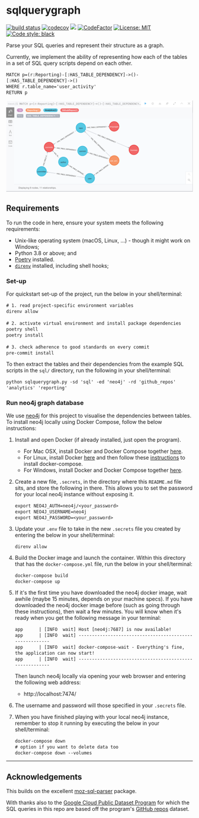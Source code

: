 # sqlquerygraph
[![build status](https://github.com/avisionh/sqlquerygraph/workflows/pytesting/badge.svg)](https://github.com/avisionh/sqlqueryraph/actions)
[![codecov](https://codecov.io/gh/avisionh/sqlquerygraph/branch/main/graph/badge.svg?token=8TD296ECEE)](https://codecov.io/gh/avisionh/sqlquerygraph)
[![](https://img.shields.io/badge/python-3.8%2B-blue.svg)](https://www.python.org/downloads/)
[![CodeFactor](https://www.codefactor.io/repository/github/avisionh/sqlquerygraph/badge)](https://www.codefactor.io/repository/github/avisionh/sqlquerygraph)
[![License: MIT](https://img.shields.io/badge/License-MIT-informational.svg)](https://opensource.org/licenses/MIT)
[![Code style: black](https://img.shields.io/badge/code%20style-black-000000.svg)](https://github.com/psf/black)

Parse your SQL queries and represent their structure as a graph.

Currently, we implement the ability of representing how each of the tables in a set of SQL query scripts depend on each other.

```cypher
MATCH p=(r:Reporting)-[:HAS_TABLE_DEPENDENCY]->()-[:HAS_TABLE_DEPENDENCY]->()
WHERE r.table_name='user_activity'
RETURN p
```
![](./guide/img/table_dependency.png)

## Requirements
To run the code in here, ensure your system meets the following requirements:
- Unix-like operating system (macOS, Linux, ...) - though it might work on Windows;
- Python 3.8 or above; and
- [Poetry](https://python-poetry.org/docs/) installed.
- [`direnv`](https://direnv.net/) installed, including shell hooks;

<!--Note there may be some Python IDE-specific requirements around loading environment variables, which are not considered here. -->

### Set-up
For quickstart set-up of the project, run the below in your shell/terminal:
```shell script
# 1. read project-specific environment variables
direnv allow

# 2. activate virtual environment and install package dependencies
poetry shell
poetry install

# 3. check adherence to good standards on every commit
pre-commit install
```

To then extract the tables and their dependencies from the example SQL scripts in the `sql/` directory, run the following in your shell/terminal:
```shell script
python sqlquerygraph.py -sd 'sql' -ed 'neo4j' -rd 'github_repos' 'analytics' 'reporting'
```

### Run neo4j graph database
We use [neo4j](https://neo4j.com/) for this project to visualise the dependencies between tables. To install neo4j locally using Docker Compose, follow the below instructions:
1. Install and open Docker (if already installed, just open the program).
    + For Mac OSX, install Docker and Docker Compose together [here](https://docs.docker.com/docker-for-mac/install/).
    + For Linux, install Docker [here](https://docs.docker.com/engine/install/) and then follow these [instructions](https://docs.docker.com/compose/install/) to install docker-compose.
    + For Windows, install Docker and Docker Compose together [here](https://docs.docker.com/docker-for-windows/install/).

1. Create a new file, `.secrets`, in the directory where this `README.md` file sits, and store the following in there. This allows you to set the password for your local neo4j instance without exposing it.
   ```
   export NEO4J_AUTH=neo4j/<your_password>
   export NEO4J_USERNAME=neo4j
   export NEO4J_PASSWORD=<your_password>
   ```

1. Update your `.env` file to take in the new `.secrets` file you created by entering the below in your shell/terminal:
   ```shell script
   direnv allow
   ```

1. Build the Docker image and launch the container. Within this directory that has the `docker-compose.yml` file, run the below in your shell/terminal:
   ```shell script
   docker-compose build
   docker-compose up
   ```

1. If it's the first time you have downloaded the neo4j docker image, wait awhile (maybe 15 minutes, depends on your machine specs). If you have downloaded the neo4j docker image before (such as going through these instructions), then wait a few minutes. You will know when it's ready when you get the following message in your terminal:
   ```
   app      | [INFO  wait] Host [neo4j:7687] is now available!
   app      | [INFO  wait] --------------------------------------------------------
   app      | [INFO  wait] docker-compose-wait - Everything's fine, the application can now start!
   app      | [INFO  wait] --------------------------------------------------------
   ```
   Then launch neo4j locally via opening your web browser and entering the following web address:
    - http://localhost:7474/

1. The username and password will those specified in your `.secrets` file.

1. When you have finished playing with your local neo4j instance, remember to stop it running by executing the below in your shell/terminal:
   ```shell script
   docker-compose down
   # option if you want to delete data too
   docker-compose down --volumes
   ```

***

## Acknowledgements
This builds on the excellent [moz-sql-parser](https://github.com/mozilla/moz-sql-parser) package.

With thanks also to the [Google Cloud Public Dataset Program](https://cloud.google.com/solutions/datasets) for which the SQL queries in this repo are based off the program's [GitHub repos](https://console.cloud.google.com/marketplace/product/github/github-repos) dataset.

